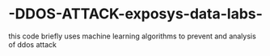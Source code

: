 # -DDOS-ATTACK-exposys-data-labs-
this code briefly uses machine learning algorithms to prevent and analysis of ddos attack
